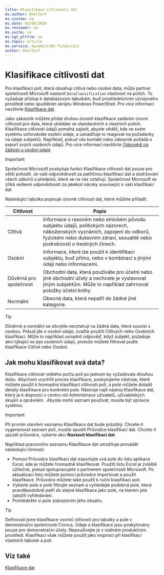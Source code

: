 ```yaml
---
title: Klasifikace citlivosti dat
ms.author: bholtorf
ms.custom: na
ms.date: 03/09/2018
ms.reviewer: na
ms.suite: na
ms.tgt_pltfrm: na
ms.topic: article
ms.service: dynamics365-financials
author: bholtorf
---
```


# <a name="classifying-data-sensitivity"></a>Klasifikace citlivosti dat
Pro klasifikaci polí, která obsahují citlivá nebo osobní data, může partner společnosti Microsoft nastavit ```DataClassification``` vlastnost na polích. To vyžaduje přístup k databázovým tabulkám, buď prostřednictvím vývojového prostředí nebo spuštěním skriptu Windows PowerShell. Pro více informací navštivte [Klasifikace dat](https://docs.microsoft.com/en-us/dynamics-nav/classifying-data).  

Jako zákazník můžete přidat druhou úroveň klasifikace zadáním úrovní citlivosti pro data, která ukládáte ve standardních a vlastních polích. Klasifikace citlivosti údajů pomáhá zajistit, abyste věděli, kde ve svém systému uchováváte osobní údaje, a usnadňuje to reagovat na požadavky na údaje subjektů. Například, pokud vás kontakt nebo zákazník požádá o export svých osobních údajů. Pro více informací navštivte [Odpovědi na žádosti o osobní údaje](admin-responding-to-requests-about-personal-data.md)

> [!Important]
> Společnost Microsoft poskytuje funkci Klasifikace citlivosti dat pouze pro větší pohodlí. Je vaší odpovědností za patřičnou klasifikaci dat a dodržování všech zákonů a předpisů, které se na vás vztahují. Společnost Microsoft se zříká veškeré odpovědnosti za jakékoli nároky související s vaší klasifikací dat  
  
Následující tabulka popisuje úrovně citlivosti dat, které můžete přiřadit.

|Citlivost|Popis|
|----|----|
|Citlivá | Informace o rasovém nebo etnickém původu subjektu údajů, politických názorech, náboženských vyznáních, zapojení do odborů, fyzickém nebo duševním zdraví, sexualitě nebo podrobnosti o trestných činech. |
|Osobní | Informace, které lze použít k identifikaci subjektu, buď přímo, nebo v kombinaci s jinými údaji nebo informacemi.|
|Důvěrná pro společnost | Obchodní data, která používáte pro účetní nebo jiné obchodní účely a nechcete je vystavovat jiným subjektům. Může to například zahrnovat položky účetní knihy.|
|Normální | Obecná data, která nepatří do žádné jiné kategorie.|

> [!Tip]
> Důvěrné a normální se obvykle nevztahují na žádná data, která souvisí s osobou. Pokud jde o osobní údaje, zvažte použití Citlivých nebo Osobních klasifikací. Může to například usnadnit odpověď, když subjekt, požaduje akci týkající se jejo osobních údajů, protože můžete filtrovat podle klasifikace Citlivé nebo Osobní.

## <a name="how-do-i-classify-my-data"></a>Jak mohu klasifikovat svá data?
Klasifikace citlivosti velkého počtu polí po jednom by vyžadovala dlouhou dobu. Abychom urychlili proces klasifikace, poskytujeme nástroje, které můžete použít k hromadné klasifikaci citlivosti polí, a poté můžete doladit detaily klasifikace pro konkrétní pole. Nástroje najít nástroj Klasifikace dat, který je k dispozici v centru rolí Administrace uživatelů, uživatelských skupin a oprávnění . Abyste mohli seznam používat, musíte být správce systému.

> [!Important]
> Při prvním otevření seznamu Klasifikace dat bude prázdný. Chcete-li vygenerovat seznam polí, musíte spustit Průvodce klasifikací dat. Chcete-li spustit průvodce, vyberte akci **Nastavit klasifikaci dat**. 

Například pracovního seznamu Klasifikace dat umožňuje provádět následující činnosti:  

* Pomocí Průvodce klasifikací dat exportujte svá pole do listu aplikace Excel, kde je můžete hromadně klasifikovat. Použití listu Excel je zvláště užitečné, pokud spolupracujete s partnerem společnosti Microsoft. Po aktualizaci listu můžete pomocí průvodce importovat a použít klasifikace. Průvodce můžete také použít k ruční klasifikaci polí.  
* Vyberte pole a poté filtrujte seznam a vyhledejte podobná pole, která pravděpodobně patří do stejné klasifikace jako pole, na kterém jste založili vyhledávání.  
* Prohlédněte si pole zobrazením jeho obsahu.  

> [!Tip]
> Definovali jsme klasifikace vzorků citlivosti pro tabulky a pole v demonstrační společnosti Cronus. Údaje a klasifikace jsou poskytovány pouze pro demonstrační účely. Nepoužívejte je v reálném produkčním prostředí. Klasifikaci však můžete použít jako inspiraci při klasifikaci vlastních tabulek a polí.

## <a name="see-also"></a>Viz také
[Klasifikace dat](https://docs.microsoft.com/en-us/dynamics-nav/classifying-data)  
